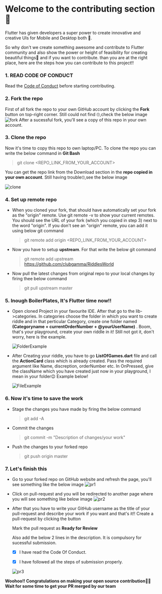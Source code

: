 # Welcome to the contributing section 🤝

Flutter has given developers a super power to create innovative and creative UIs for Mobile and Desktop both 🦾. 

So why don't we create something awesome and contribute to Flutter community and also show the power or height of feasibility for creating beautiful things🤩 and if you want to contribute. than you are at the right place, here are the steps how you can contribute to this project!!

### 1. READ CODE OF CONDUCT
   Read the [Code of Conduct](https://github.com/clubgamma/code-of-conduct) before starting contributing.
### 2. Fork the repo
   First of all fork the repo to your own GitHub account by clicking the **Fork** button on top-right corner. Still could not find 🙄,check the below image
   ![fork](https://user-images.githubusercontent.com/57007680/94579238-360b6b00-0296-11eb-8dfd-c8ac8f10aa26.png)
   After a sucessful fork, you'll see a copy of this repo in your own account.

### 3. Clone the repo    
   Now it's time to copy this repo to own laptop/PC. 
   To clone the repo you can write the below command in **Git Bash**
    
   > git clone <REPO_LINK_FROM_YOUR_ACCOUNT>
    
   You can get the repo link from the Download section in the **repo copied in your own account**. Still having trouble🙄,see the below image
    
   ![clone](https://user-images.githubusercontent.com/57007680/94578970-efb60c00-0295-11eb-93cc-301e605927bd.png)
   
 ### 4. Set up remote repo
  - When you cloned your fork, that should have automatically set your fork as the "origin" remote. Use git remote -v to show your current remotes. You should see the URL of your fork (which you copied in step 3) next to the word "origin". 
      If you don't see an "origin" remote, you can add it using below git command
    
    > git remote add origin <REPO_LINK_FROM_YOUR_ACCOUNT>
      
  - Now you have to setup **upstream**. For that write the below git command
      
    > git remote add upstream https://github.com/clubgamma/RiddlesWorld
        
  - Now pull the latest changes from original repo to your local changes by firing thee below command
        
    > git pull upstream master
  
 ### 5. Inough BoilerPlates, It's Flutter time now!!
  - Open cloned Project in your favourite IDE. After that go to the lib->categories. In categories choose the folder in which you want to create riddle and in that perticular Category, create
    one folder named **(Categoryname + currentOrderNumber + @yourUserName)** . Boom, that's your playground, create your own riddle in it! Still not got it, don't worry, here is the example.
     
     ![FolderExample](https://user-images.githubusercontent.com/57007680/94572422-a0201200-028e-11eb-92e6-41bc2a6af9a0.PNG)

 - After Creating your riddle, you have to go **ListOfGames.dart** file and call the **ActionCard** class which is already created. Pass the required argument like Name, discreption, orderNumber
   etc. In OnPressed, give the className which you have created just now in your playground, I mean in your folder😉 Example below!
   
   ![FileExample](https://user-images.githubusercontent.com/57007680/94575402-d4490200-0291-11eb-93f7-c431427be883.png)
   
 ### 6. Now it's time to save the work
      
  - Stage the changes you have made by firing the below command
    > git add -A
  - Commit the changes 
    > git commit -m "Description of changes/your work"
  - Push the changes to your forked repo
    > git push origin master
  
### 7. Let's finish this
  
  - Go to your forked repo on GitHub website and refresh the page, you'll see something like the below image
  ![pr1](https://user-images.githubusercontent.com/57007680/94609340-3fa7c980-02bc-11eb-90dd-269a433b00e0.PNG)
        
  - Click on pull-request and you will be redirected to another page where you will see something like below image
  ![pr2](https://user-images.githubusercontent.com/57007680/94609343-420a2380-02bc-11eb-83f1-c6157417c50d.PNG)
        
  - After that you have to write your GitHub username as the title of your pull-request and describe your work if you want and that's it!!
    Create a pull-request by clicking the button
        
    Mark the pull request as **Ready for Review**
        
    Also add the below 2 lines in the description. It is compulsory for sucessful submission.
        
    - [X] I have read the Code Of Conduct.
        
    - [X] I have followed all the steps of submission properly.
        
    ![pr3](https://user-images.githubusercontent.com/58077762/93779010-1e076c00-fc44-11ea-86f0-7a6d74380624.png)

**Woohoo!! Congratulations on making your open source contribution🎉🎉**                                         
**Wait for some time to get your PR merged by our team**
